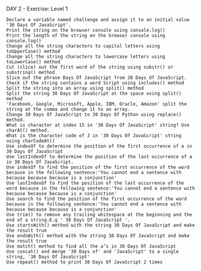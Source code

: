 DAY 2 - Exercise: Level 1

    Declare a variable named challenge and assign it to an initial value '30 Days Of JavaScript'.
    Print the string on the browser console using console.log()
    Print the length of the string on the browser console using console.log()
    Change all the string characters to capital letters using toUpperCase() method
    Change all the string characters to lowercase letters using toLowerCase() method
    Cut (slice) out the first word of the string using substr() or substring() method
    Slice out the phrase Days Of JavaScript from 30 Days Of JavaScript.
    Check if the string contains a word Script using includes() method
    Split the string into an array using split() method
    Split the string 30 Days Of JavaScript at the space using split() method
    'Facebook, Google, Microsoft, Apple, IBM, Oracle, Amazon' split the string at the comma and change it to an array.
    Change 30 Days Of JavaScript to 30 Days Of Python using replace() method.
    What is character at index 15 in '30 Days Of JavaScript' string? Use charAt() method.
    What is the character code of J in '30 Days Of JavaScript' string using charCodeAt()
    Use indexOf to determine the position of the first occurrence of a in 30 Days Of JavaScript
    Use lastIndexOf to determine the position of the last occurrence of a in 30 Days Of JavaScript.
    Use indexOf to find the position of the first occurrence of the word because in the following sentence:'You cannot end a sentence with because because because is a conjunction'
    Use lastIndexOf to find the position of the last occurrence of the word because in the following sentence:'You cannot end a sentence with because because because is a conjunction'
    Use search to find the position of the first occurrence of the word because in the following sentence:'You cannot end a sentence with because because because is a conjunction'
    Use trim() to remove any trailing whitespace at the beginning and the end of a string.E.g ' 30 Days Of JavaScript '.
    Use startsWith() method with the string 30 Days Of JavaScript and make the result true
    Use endsWith() method with the string 30 Days Of JavaScript and make the result true
    Use match() method to find all the a’s in 30 Days Of JavaScript
    Use concat() and merge '30 Days of' and 'JavaScript' to a single string, '30 Days Of JavaScript'
    Use repeat() method to print 30 Days Of JavaScript 2 times
